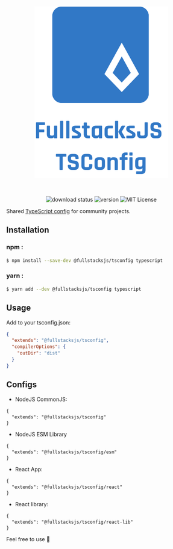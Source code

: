 <div align="center">

![logo][logo]

<br/>

![download status][download-badge]
![version][version-badge]
![MIT License][license-badge]

</div>

Shared [TypeScript config][tsconfig] for community projects.

## Installation

### npm :

```sh
$ npm install --save-dev @fullstacksjs/tsconfig typescript
```

### yarn :

```sh
$ yarn add --dev @fullstacksjs/tsconfig typescript
```

## Usage

Add to your tsconfig.json:

```json
{
  "extends": "@fullstacksjs/tsconfig",
  "compilerOptions": {
    "outDir": "dist"
  }
}
```

## Configs

* NodeJS CommonJS:

```jsonc
{
  "extends": "@fullstacksjs/tsconfig"
}
```

* NodeJS ESM Library

```jsonc
{
  "extends": "@fullstacksjs/tsconfig/esm"
}
```

* React App:

```jsonc
{
  "extends": "@fullstacksjs/tsconfig/react"
}
```

* React library:

```jsonc
{
  "extends": "@fullstacksjs/tsconfig/react-lib"
}
```

Feel free to use 💛

[logo]: https://raw.githubusercontent.com/fullstacksjs/tsconfig/master/assets/logo.svg
[download-badge]: https://img.shields.io/npm/dm/@fullstacksjs/tsconfig?color=6464E2&label=DOWNLOADS&style=flat-square
[version-badge]: https://img.shields.io/npm/v/@fullstacksjs/tsconfig?color=6464E2&label=VERSION&style=flat-square
[license-badge]: https://img.shields.io/npm/l/@fullstacksjs/tsconfig?color=6464E2&label=LICENSE&style=flat-square
[tsconfig]: https://www.typescriptlang.org/docs/handbook/tsconfig-json.html
